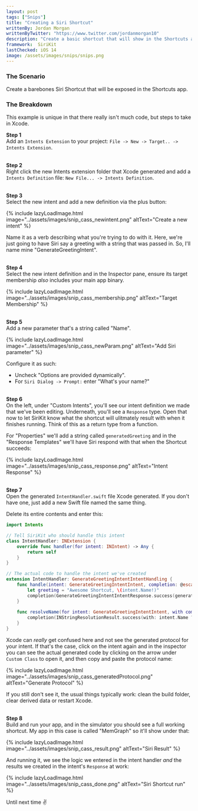 ```yaml
---
layout: post
tags: ["Snips"]
title: "Creating a Siri Shortcut"
writtenBy: Jordan Morgan
writtenByTwitter: "https://www.twitter.com/jordanmorgan10"
description: "Create a basic shortcut that will show in the Shortcuts app."
framework:  SiriKit
lastChecked: iOS 14
image: /assets/images/snips/snips.png
---
```

### The Scenario
Create a barebones Siri Shortcut that will be exposed in the Shortcuts app.

### The Breakdown
This example is unique in that there really isn't much code, but steps to take in Xcode.

**Step 1**<br />
Add an `Intents Extension` to your project: `File -> New -> Target.. -> Intents Extension`.

<br />**Step 2**<br />
Right click the new Intents extension folder that Xcode generated and add a `Intents Definition` file: `New File... -> Intents Definition`. 

<br />**Step 3**<br />
Select the new intent and add a new definition via the plus button:

{% include lazyLoadImage.html image="../assets/images/snip_cass_newintent.png" altText="Create a new intent" %}

Name it as a verb describing what you're trying to do with it. Here, we're just going to have Siri say a greeting
with a string that was passed in. So, I'll name mine "GenerateGreetingIntent".

<br />**Step 4**<br />
Select the new intent definition and in the Inspector pane, ensure its target membership _also_ includes your main app binary.

{% include lazyLoadImage.html image="../assets/images/snip_cass_membership.png" altText="Target Membership" %}

<br />**Step 5**<br />
Add a new parameter that's a string called "Name". 

{% include lazyLoadImage.html image="../assets/images/snip_cass_newParam.png" altText="Add Siri parameter" %}

Configure it as such:

- Uncheck "Options are provided dynamically".
- For `Siri Dialog -> Prompt:` enter "What's your name?"

<br />**Step 6**<br />
On the left, under "Custom Intents", you'll see our intent definition we made that we've been editing. Underneath, you'll see a `Response` type. Open that now to let SiriKit know what the shortcut will ulitmately result with when it finishes running. Think of this as a return type from a function.

For "Properties" we'll add a string called `generatedGreeting` and in the "Response Templates" we'll have Siri respond with that when the Shortcut succeeds:

{% include lazyLoadImage.html image="../assets/images/snip_cass_response.png" altText="Intent Response" %}

<br />**Step 7**<br />
Open the generated `IntentHandler.swift` file Xcode generated. If you don't have one, just add a new Swift file named the same thing.

Delete its entire contents and enter this:

```swift
import Intents

// Tell SiriKit who should handle this intent
class IntentHandler: INExtension {
    override func handler(for intent: INIntent) -> Any {
        return self
    }
}

// The actual code to handle the intent we've created
extension IntentHandler: GenerateGreetingIntentIntentHandling {
    func handle(intent: GenerateGreetingIntentIntent, completion: @escaping (GenerateGreetingIntentIntentResponse) -> Void) {
        let greeting = "Awesome Shortcut, \(intent.Name!)"
        completion(GenerateGreetingIntentIntentResponse.success(generatedGreeting: greeting))
    }
    
    func resolveName(for intent: GenerateGreetingIntentIntent, with completion: @escaping (INStringResolutionResult) -> Void) {
        completion(INStringResolutionResult.success(with: intent.Name ?? "Nameless Wonder"))
    }
}
```
Xcode can _really_ get confused here and not see the generated protocol for your intent. If that's the case, click on the intent again and in the inspector you can see the actual generated code by clicking on the arrow under `Custom Class` to open it, and then copy and paste the protocol name:

{% include lazyLoadImage.html image="../assets/images/snip_cass_generatedProtocol.png" altText="Generate Protocol" %}

If you still don't see it, the usual things typically work: clean the build folder, clear derived data or restart Xcode.

<br />**Step 8**<br />
Build and run your app, and in the simulator you should see a full working shortcut. My app in this case is called "MemGraph" so it'll show under that:

{% include lazyLoadImage.html image="../assets/images/snip_cass_result.png" altText="Siri Result" %}

And running it, we see the logic we entered in the intent handler _and_ the results we created in the intent's `Response` at work:

{% include lazyLoadImage.html image="../assets/images/snip_cass_done.png" altText="Siri Shortcut run" %}

Until next time ✌️